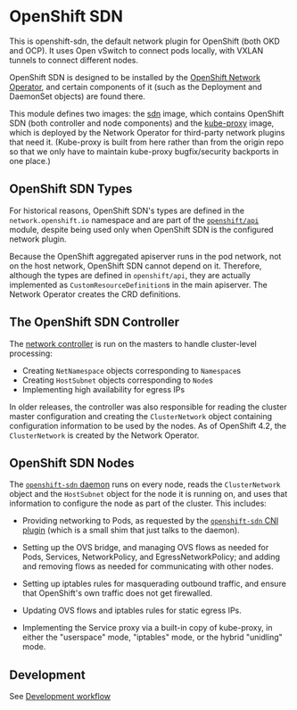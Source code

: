# OpenShift SDN


This is openshift-sdn, the default network plugin for OpenShift (both
OKD and OCP). It uses Open vSwitch to connect pods locally, with VXLAN
tunnels to connect different nodes.

OpenShift SDN is designed to be installed by the [OpenShift Network
Operator](https://github.com/openshift/cluster-network-operator), and
certain components of it (such as the Deployment and DaemonSet
objects) are found there.

This module defines two images: the [sdn](./images/sdn) image, which
contains OpenShift SDN (both controller and node components) and the
[kube-proxy](./images/kube-proxy) image, which is deployed by the
Network Operator for third-party network plugins that need it.
(Kube-proxy is built from here rather than from the origin repo so
that we only have to maintain kube-proxy bugfix/security backports in
one place.)

## OpenShift SDN Types

For historical reasons, OpenShift SDN's types are defined in the
`network.openshift.io` namespace and are part of the
[`openshift/api`](https://github.com/openshift/api) module, despite
being used only when OpenShift SDN is the configured network plugin.

Because the OpenShift aggregated apiserver runs in the pod network,
not on the host network, OpenShift SDN cannot depend on it. Therefore,
although the types are defined in `openshift/api`, they are actually
implemented as `CustomResourceDefinition`s in the main apiserver. The
Network Operator creates the CRD definitions.

## The OpenShift SDN Controller

The [network controller](./cmd/openshift-sdn-controller) is run on
the masters to handle cluster-level processing:

  - Creating `NetNamespace` objects corresponding to `Namespace`s
  - Creating `HostSubnet` objects corresponding to `Node`s
  - Implementing high availability for egress IPs

In older releases, the controller was also responsible for reading the
cluster master configuration and creating the `ClusterNetwork` object
containing configuration information to be used by the nodes. As of
OpenShift 4.2, the `ClusterNetwork` is created by the Network
Operator.

## OpenShift SDN Nodes

The [`openshift-sdn` daemon](./cmd/openshift-sdn-node) runs on every node,
reads the `ClusterNetwork` object and the `HostSubnet` object for the
node it is running on, and uses that information to configure the node
as part of the cluster. This includes:

  - Providing networking to Pods, as requested by the [`openshift-sdn`
    CNI plugin](./cmd/openshift-sdn-cni) (which is a small shim that just
    talks to the daemon).

  - Setting up the OVS bridge, and managing OVS flows as needed for
    Pods, Services, NetworkPolicy, and EgressNetworkPolicy; and adding
    and removing flows as needed for communicating with other nodes.

  - Setting up iptables rules for masquerading outbound traffic, and
    ensure that OpenShift's own traffic does not get firewalled.

  - Updating OVS flows and iptables rules for static egress IPs.

  - Implementing the Service proxy via a built-in copy of kube-proxy,
    in either the "userspace" mode, "iptables" mode, or the hybrid
    "unidling" mode.

## Development 
See [Development workflow](./docs/workflow.md)
